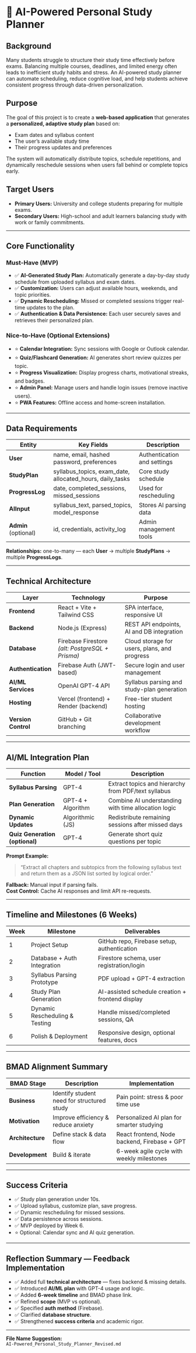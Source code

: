 # 🧠 AI-Powered Personal Study Planner

## Background
Many students struggle to structure their study time effectively before exams. Balancing multiple courses, deadlines, and limited energy often leads to inefficient study habits and stress. An AI-powered study planner can automate scheduling, reduce cognitive load, and help students achieve consistent progress through data-driven personalization.

## Purpose
The goal of this project is to create a **web-based application** that generates a **personalized, adaptive study plan** based on:
- Exam dates and syllabus content  
- The user’s available study time  
- Their progress updates and preferences  

The system will automatically distribute topics, schedule repetitions, and dynamically reschedule sessions when users fall behind or complete topics early.

## Target Users
- **Primary Users:** University and college students preparing for multiple exams.  
- **Secondary Users:** High-school and adult learners balancing study with work or family commitments.

---

## Core Functionality

### Must-Have (MVP)
- ✅ **AI-Generated Study Plan:** Automatically generate a day-by-day study schedule from uploaded syllabus and exam dates.  
- ✅ **Customization:** Users can adjust available hours, weekends, and topic priorities.  
- ✅ **Dynamic Rescheduling:** Missed or completed sessions trigger real-time updates to the plan.  
- ✅ **Authentication & Data Persistence:** Each user securely saves and retrieves their personalized plan.

### Nice-to-Have (Optional Extensions)
- ⭐ **Calendar Integration:** Sync sessions with Google or Outlook calendar.  
- ⭐ **Quiz/Flashcard Generation:** AI generates short review quizzes per topic.  
- ⭐ **Progress Visualization:** Display progress charts, motivational streaks, and badges.  
- ⭐ **Admin Panel:** Manage users and handle login issues (remove inactive users).  
- ⭐ **PWA Features:** Offline access and home-screen installation.

---

## Data Requirements
| Entity | Key Fields | Description |
|--------|-------------|-------------|
| **User** | name, email, hashed password, preferences | Authentication and settings |
| **StudyPlan** | syllabus_topics, exam_date, allocated_hours, daily_tasks | Core study schedule |
| **ProgressLog** | date, completed_sessions, missed_sessions | Used for rescheduling |
| **AIInput** | syllabus_text, parsed_topics, model_response | Stores AI parsing data |
| **Admin** (optional) | id, credentials, activity_log | Admin management tools |

**Relationships:** one-to-many — each **User** → multiple **StudyPlans** → multiple **ProgressLogs**.

---

## Technical Architecture

| Layer | Technology | Purpose |
|--------|-------------|----------|
| **Frontend** | React + Vite + Tailwind CSS | SPA interface, responsive UI |
| **Backend** | Node.js (Express) | REST API endpoints, AI and DB integration |
| **Database** | Firebase Firestore *(alt: PostgreSQL + Prisma)* | Cloud storage for users, plans, and progress |
| **Authentication** | Firebase Auth (JWT-based) | Secure login and user management |
| **AI/ML Services** | OpenAI GPT-4 API | Syllabus parsing and study-plan generation |
| **Hosting** | Vercel (frontend) + Render (backend) | Free-tier student hosting |
| **Version Control** | GitHub + Git branching | Collaborative development workflow |

---

## AI/ML Integration Plan
| Function | Model / Tool | Description |
|-----------|---------------|-------------|
| **Syllabus Parsing** | GPT-4 | Extract topics and hierarchy from PDF/text syllabus |
| **Plan Generation** | GPT-4 + Algorithm | Combine AI understanding with time allocation logic |
| **Dynamic Updates** | Algorithmic (JS) | Redistribute remaining sessions after missed days |
| **Quiz Generation (optional)** | GPT-4 | Generate short quiz questions per topic |

**Prompt Example:**  
> “Extract all chapters and subtopics from the following syllabus text and return them as a JSON list sorted by logical order.”

**Fallback:** Manual input if parsing fails.  
**Cost Control:** Cache AI responses and limit API re-requests.

---

## Timeline and Milestones (6 Weeks)
| Week | Milestone | Deliverables |
|------|------------|--------------|
| 1 | Project Setup | GitHub repo, Firebase setup, authentication |
| 2 | Database + Auth Integration | Firestore schema, user registration/login |
| 3 | Syllabus Parsing Prototype | PDF upload + GPT-4 extraction |
| 4 | Study Plan Generation | AI-assisted schedule creation + frontend display |
| 5 | Dynamic Rescheduling & Testing | Handle missed/completed sessions, QA |
| 6 | Polish & Deployment | Responsive design, optional features, docs |

---

## BMAD Alignment Summary
| BMAD Stage | Description | Implementation |
|-------------|-------------|----------------|
| **Business** | Identify student need for structured study | Pain point: stress & poor time use |
| **Motivation** | Improve efficiency & reduce anxiety | Personalized AI plan for smarter studying |
| **Architecture** | Define stack & data flow | React frontend, Node backend, Firebase + GPT |
| **Development** | Build & iterate | 6-week agile cycle with weekly milestones |

---

## Success Criteria
- ✅ Study plan generation under 10s.  
- ✅ Upload syllabus, customize plan, save progress.  
- ✅ Dynamic rescheduling for missed sessions.  
- ✅ Data persistence across sessions.  
- ✅ MVP deployed by Week 6.  
- ⭐ Optional: Calendar sync and AI quiz generation.

---

## Reflection Summary — Feedback Implementation
- ✅ Added full **technical architecture** — fixes backend & missing details.  
- ✅ Introduced **AI/ML plan** with GPT-4 usage and logic.  
- ✅ Added **6-week timeline** and BMAD phase link.  
- ✅ Refined **scope** (MVP vs optional).  
- ✅ Specified **auth method** (Firebase).  
- ✅ Clarified **database structure**.  
- ✅ Strengthened **success criteria** and academic rigor.  

---

**File Name Suggestion:**  
`AI-Powered_Personal_Study_Planner_Revised.md`
